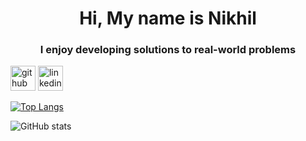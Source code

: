 

<!--
**itslastonenikhil/itslastonenikhil** is a ✨ _special_ ✨ repository because its `README.md` (this file) appears on your GitHub profile.

Here are some ideas to get you started:

- 🔭 I’m currently working on ...
- 🌱 I’m currently learning ...
- 👯 I’m looking to collaborate on ...
- 🤔 I’m looking for help with ...
- 💬 Ask me about ...
- 📫 How to reach me: ...
- 😄 Pronouns: ...
- ⚡ Fun fact: ...
-->

<h1 align="center">Hi, My name is Nikhil</h1>
<h3 align="center">I enjoy developing solutions to real-world problems</h3>



[<img src='https://cdn.jsdelivr.net/npm/simple-icons@3.0.1/icons/github.svg' alt='github' height='40'>](https://github.com/itslastonenikhil)  [<img src='https://cdn.jsdelivr.net/npm/simple-icons@3.0.1/icons/linkedin.svg' alt='linkedin' height='40'>](https://www.linkedin.com/in/nikhilmaurya/)  

[![Top Langs](https://github-readme-stats.vercel.app/api/top-langs/?username=itslastonenikhil)](https://github.com/anuraghazra/github-readme-stats)

![GitHub stats](https://github-readme-stats.vercel.app/api?username=itslastonenikhil&show_icons=true&count_private=true)  



